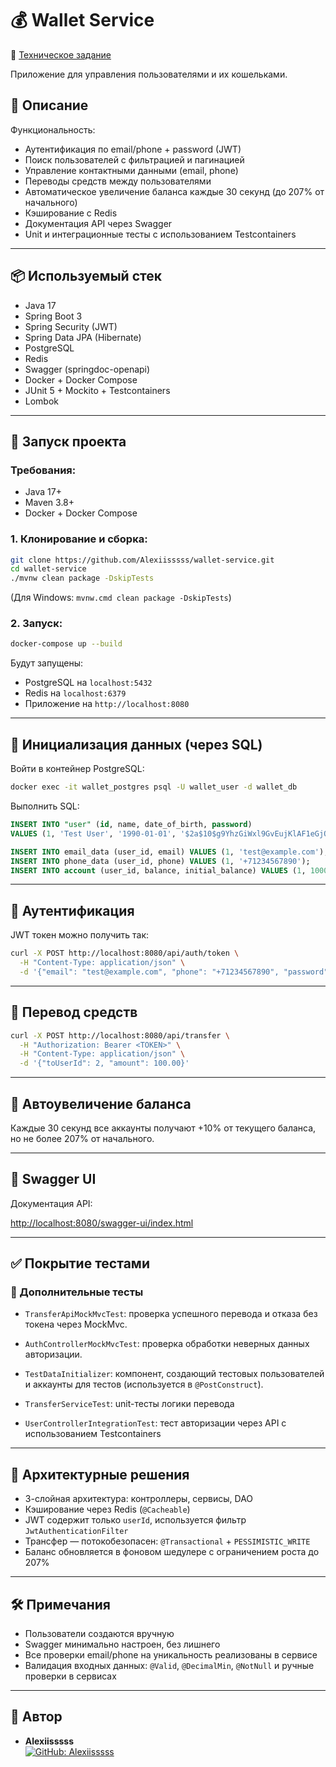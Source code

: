 # 💰 Wallet Service

📄 [Техническое задание](TECHNICAL_TASK)

Приложение для управления пользователями и их кошельками.

## 📄 Описание

Функциональность:

- Аутентификация по email/phone + password (JWT)
- Поиск пользователей с фильтрацией и пагинацией
- Управление контактными данными (email, phone)
- Переводы средств между пользователями
- Автоматическое увеличение баланса каждые 30 секунд (до 207% от начального)
- Кэширование с Redis
- Документация API через Swagger
- Unit и интеграционные тесты с использованием Testcontainers

---

## 📦 Используемый стек

- Java 17
- Spring Boot 3
- Spring Security (JWT)
- Spring Data JPA (Hibernate)
- PostgreSQL
- Redis
- Swagger (springdoc-openapi)
- Docker + Docker Compose
- JUnit 5 + Mockito + Testcontainers
- Lombok

---

## 🚀 Запуск проекта

### Требования:

- Java 17+
- Maven 3.8+
- Docker + Docker Compose

### 1. Клонирование и сборка:

```bash
git clone https://github.com/Alexiisssss/wallet-service.git
cd wallet-service
./mvnw clean package -DskipTests
```

(Для Windows: `mvnw.cmd clean package -DskipTests`)

### 2. Запуск:

```bash
docker-compose up --build
```

Будут запущены:

- PostgreSQL на `localhost:5432`
- Redis на `localhost:6379`
- Приложение на `http://localhost:8080`

---

## 🧪 Инициализация данных (через SQL)

Войти в контейнер PostgreSQL:

```bash
docker exec -it wallet_postgres psql -U wallet_user -d wallet_db
```

Выполнить SQL:

```sql
INSERT INTO "user" (id, name, date_of_birth, password)
VALUES (1, 'Test User', '1990-01-01', '$2a$10$g9YhzGiWxl9GvEujKlAF1eGjOR7VHL42AefcyiNBn9CtC9ps2gxHy');

INSERT INTO email_data (user_id, email) VALUES (1, 'test@example.com');
INSERT INTO phone_data (user_id, phone) VALUES (1, '+71234567890');
INSERT INTO account (user_id, balance, initial_balance) VALUES (1, 1000.00, 1000.00);
```

---

## 🔐 Аутентификация

JWT токен можно получить так:

```bash
curl -X POST http://localhost:8080/api/auth/token \
  -H "Content-Type: application/json" \
  -d '{"email": "test@example.com", "phone": "+71234567890", "password": "password123"}'
```

---

## 💸 Перевод средств

```bash
curl -X POST http://localhost:8080/api/transfer \
  -H "Authorization: Bearer <TOKEN>" \
  -H "Content-Type: application/json" \
  -d '{"toUserId": 2, "amount": 100.00}'
```

---

## 🔄 Автоувеличение баланса

Каждые 30 секунд все аккаунты получают +10% от текущего баланса, но не более 207% от начального.

---

## 📘 Swagger UI

Документация API:

[http://localhost:8080/swagger-ui/index.html](http://localhost:8080/swagger-ui/index.html)

---

## ✅ Покрытие тестами

### 🧪 Дополнительные тесты

- `TransferApiMockMvcTest`: проверка успешного перевода и отказа без токена через MockMvc.
- `AuthControllerMockMvcTest`: проверка обработки неверных данных авторизации.
- `TestDataInitializer`: компонент, создающий тестовых пользователей и аккаунты для тестов (используется в `@PostConstruct`).


- `TransferServiceTest`: unit-тесты логики перевода
- `UserControllerIntegrationTest`: тест авторизации через API с использованием Testcontainers

---

## 🧠 Архитектурные решения

- 3-слойная архитектура: контроллеры, сервисы, DAO
- Кэширование через Redis (`@Cacheable`)
- JWT содержит только `userId`, используется фильтр `JwtAuthenticationFilter`
- Трансфер — потокобезопасен: `@Transactional` + `PESSIMISTIC_WRITE`
- Баланс обновляется в фоновом шедулере с ограничением роста до 207%

---

## 🛠️ Примечания

- Пользователи создаются вручную
- Swagger минимально настроен, без лишнего
- Все проверки email/phone на уникальность реализованы в сервисе
- Валидация входных данных: `@Valid`, `@DecimalMin`, `@NotNull` и ручные проверки в сервисах

---

## 👤 Автор

- **Alexiisssss**  
  [![GitHub: Alexiisssss](https://img.shields.io/badge/GitHub-Alexiisssss-181717?style=flat-square&logo=github)](https://github.com/Alexiisssss)
